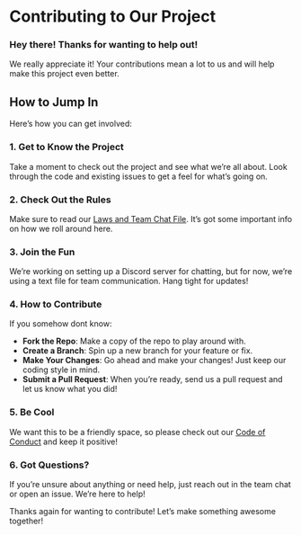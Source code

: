 # Contributing to Our Project

### Hey there! Thanks for wanting to help out!

We really appreciate it! Your contributions mean a lot to us and will help make this project even better.

## How to Jump In

Here’s how you can get involved:

### 1. Get to Know the Project

Take a moment to check out the project and see what we’re all about. Look through the code and existing issues to get a feel for what’s going on.

### 2. Check Out the Rules

Make sure to read our [Laws and Team Chat File](LAWS_CHAT.md). It’s got some important info on how we roll around here.

### 3. Join the Fun

We’re working on setting up a Discord server for chatting, but for now, we’re using a text file for team communication. Hang tight for updates!

### 4. How to Contribute

If you somehow dont know:
- **Fork the Repo**: Make a copy of the repo to play around with.
- **Create a Branch**: Spin up a new branch for your feature or fix.
- **Make Your Changes**: Go ahead and make your changes! Just keep our coding style in mind.
- **Submit a Pull Request**: When you’re ready, send us a pull request and let us know what you did!

### 5. Be Cool

We want this to be a friendly space, so please check out our [Code of Conduct](CODE_OF_CONDUCT.md) and keep it positive!

### 6. Got Questions?

If you’re unsure about anything or need help, just reach out in the team chat or open an issue. We’re here to help!

Thanks again for wanting to contribute! Let’s make something awesome together!
